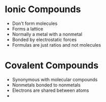 # Ionic Compounds
- Don't form molecules
- Forms a lattice
- Normally a metal with a nonmetal
- Bonded by electrostatic forces
- Formulas are just ratios and not molecules

# Covalent Compounds
- Synonymous with molecular compounds
- Nonmetals bonded to nonmetals
- Electrons are shared between atoms
- 